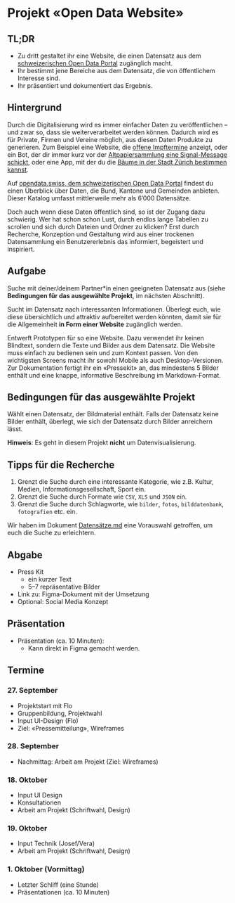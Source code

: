 # Projekt «Open Data Website»

## TL;DR
- Zu dritt gestaltet ihr eine Website, die einen Datensatz aus dem [schweizerischen Open Data Portal](https://opendata.swiss/) zugänglich macht.
- Ihr bestimmt jene Bereiche aus dem Datensatz, die von öffentlichem Interesse sind.
- Ihr präsentiert und dokumentiert das Ergebnis.

## Hintergrund

Durch die Digitalisierung wird es immer einfacher Daten zu veröffentlichen – und zwar so, dass sie weiterverarbeitet werden können. Dadurch wird es für Private, Firmen und Vereine möglich, aus diesen Daten Produkte zu generieren. Zum Beispiel eine Website, die [offene Impftermine](https://boostli.web.app/) anzeigt, oder ein Bot, der dir immer kurz vor der [Altpapiersammlung eine Signal-Message schickt](https://dgnaegi.ch/2020/09/06/altpapierbot/), oder eine App, mit der du die [Bäume in der Stadt Zürich bestimmen kannst](https://urbantrees.app/).

Auf [opendata.swiss, dem schweizerischen Open Data Portal](https://opendata.swiss/) findest du einen Überblick über Daten, die Bund, Kantone und Gemeinden anbieten. Dieser Katalog umfasst mittlerweile mehr als 6’000 Datensätze. 

Doch auch wenn diese Daten öffentlich sind, so ist der Zugang dazu schwierig. Wer hat schon schon Lust, durch endlos lange Tabellen zu scrollen und sich durch Dateien und Ordner zu klicken? Erst durch Recherche, Konzeption und Gestaltung wird aus einer trockenen Datensammlung ein Benutzererlebnis das informiert, begeistert und inspiriert.

## Aufgabe

Suche mit deiner/deinem Partner\*in einen geeigneten Datensatz aus (siehe **Bedingungen für das ausgewählte Projekt**, im nächsten Abschnitt).

Sucht im Datensatz nach interessanten Informationen. Überlegt euch, wie diese übersichtlich und attraktiv aufbereitet werden könnten, damit sie für die Allgemeinheit **in Form einer Website** zugänglich werden.

Entwerft Prototypen für so eine Website. Dazu verwendet ihr keinen Blindtext, sondern die Texte und Bilder aus dem Datensatz. Die Website muss einfach zu bedienen sein und zum Kontext passen. Von den wichtigsten Screens macht ihr sowohl Mobile als auch Desktop-Versionen. Zur Dokumentation fertigt ihr ein «Pressekit» an, das mindestens 5 Bilder enthält und eine knappe, informative Beschreibung im Markdown-Format.

## Bedingungen für das ausgewählte Projekt

Wählt einen Datensatz, der Bildmaterial enthält. Falls der Datensatz keine Bilder enthält, überlegt, wie sich der Datensatz durch Bilder anreichern lässt.

**Hinweis**: Es geht in diesem Projekt **nicht** um Datenvisualisierung.

## Tipps für die Recherche

1. Grenzt die Suche durch eine interessante Kategorie, wie z.B. Kultur, Medien, Informationsgesellschaft, Sport ein.
2. Grenzt die Suche durch Formate wie `CSV`, `XLS` und `JSON` ein.
3. Grenzt die Suche durch Schlagworte, wie `bilder`, `fotos`, `bilddatenbank`, `fotografien` etc. ein.

Wir haben im Dokument [Datensätze.md](https://github.com/cas-dt/projekt-schatzsuche/blob/main/Datens%C3%A4tze.md) eine Vorauswahl getroffen, um euch die Suche zu erleichtern.

## Abgabe

- Press Kit
  - ein kurzer Text
  - 5–7 repräsentative Bilder
- Link zu: Figma-Dokument mit der Umsetzung
- Optional: Social Media Konzept

## Präsentation
- Präsentation (ca. 10 Minuten): 
  - Kann direkt in Figma gemacht werden.


## Termine

### 27. September

- Projektstart mit Flo
- Gruppenbildung, Projektwahl
- Input UI-Design (Flo)
- Ziel: «Pressemitteilung», Wireframes

### 28. September

- Nachmittag: Arbeit am Projekt (Ziel: Wireframes)

### 18. Oktober

- Input UI Design
- Konsultationen
- Arbeit am Projekt (Schriftwahl, Design)

###  19. Oktober

- Input Technik (Josef/Vera)
- Arbeit am Projekt (Schriftwahl, Design)

### 1. Oktober (Vormittag)

- Letzter Schliff (eine Stunde)
- Präsentationen (ca. 10 Minuten)

